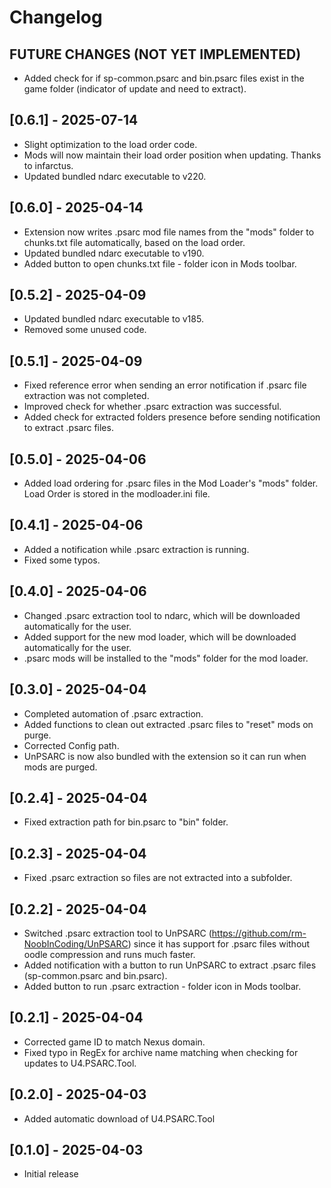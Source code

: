 # Changelog

## FUTURE CHANGES (NOT YET IMPLEMENTED)

- Added check for if sp-common.psarc and bin.psarc files exist in the game folder (indicator of update and need to extract).

## [0.6.1] - 2025-07-14

- Slight optimization to the load order code.
- Mods will now maintain their load order position when updating. Thanks to infarctus.
- Updated bundled ndarc executable to v220.

## [0.6.0] - 2025-04-14

- Extension now writes .psarc mod file names from the "mods" folder to chunks.txt file automatically, based on the load order.
- Updated bundled ndarc executable to v190.
- Added button to open chunks.txt file - folder icon in Mods toolbar.

## [0.5.2] - 2025-04-09

- Updated bundled ndarc executable to v185.
- Removed some unused code.

## [0.5.1] - 2025-04-09

- Fixed reference error when sending an error notification if .psarc file extraction was not completed.
- Improved check for whether .psarc extraction was successful.
- Added check for extracted folders presence before sending notification to extract .psarc files.

## [0.5.0] - 2025-04-06

- Added load ordering for .psarc files in the Mod Loader's "mods" folder. Load Order is stored in the modloader.ini file.

## [0.4.1] - 2025-04-06

- Added a notification while .psarc extraction is running.
- Fixed some typos.

## [0.4.0] - 2025-04-06

- Changed .psarc extraction tool to ndarc, which will be downloaded automatically for the user.
- Added support for the new mod loader, which will be downloaded automatically for the user. 
- .psarc mods will be installed to the "mods" folder for the mod loader. 

## [0.3.0] - 2025-04-04

- Completed automation of .psarc extraction.
- Added functions to clean out extracted .psarc files to "reset" mods on purge.
- Corrected Config path.
- UnPSARC is now also bundled with the extension so it can run when mods are purged.

## [0.2.4] - 2025-04-04

- Fixed extraction path for bin.psarc to "bin" folder.

## [0.2.3] - 2025-04-04

- Fixed .psarc extraction so files are not extracted into a subfolder.

## [0.2.2] - 2025-04-04

- Switched .psarc extraction tool to UnPSARC (https://github.com/rm-NoobInCoding/UnPSARC) since it has support for .psarc files without oodle compression and runs much faster.
- Added notification with a button to run UnPSARC to extract .psarc files (sp-common.psarc and bin.psarc).
- Added button to run .psarc extraction - folder icon in Mods toolbar.

## [0.2.1] - 2025-04-04

- Corrected game ID to match Nexus domain.
- Fixed typo in RegEx for archive name matching when checking for updates to U4.PSARC.Tool.

## [0.2.0] - 2025-04-03

- Added automatic download of U4.PSARC.Tool

## [0.1.0] - 2025-04-03

- Initial release
